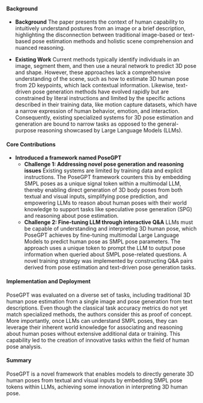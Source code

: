 #### Background
- **Background**
The paper presents the context of human capability to intuitively understand postures from an image or a brief description, highlighting the disconnection between traditional image-based or text-based pose estimation methods and holistic scene comprehension and nuanced reasoning.

- **Existing Work**
Current methods typically identify individuals in an image, segment them, and then use a neural network to predict 3D pose and shape. However, these approaches lack a comprehensive understanding of the scene, such as how to estimate 3D human pose from 2D keypoints, which lack contextual information. Likewise, text-driven pose generation methods have evolved rapidly but are constrained by literal instructions and limited by the specific actions described in their training data, like motion capture datasets, which have a narrow expression of human behavior, emotion, and interaction. Consequently, existing specialized systems for 3D pose estimation and generation are bound to narrow tasks as opposed to the general-purpose reasoning showcased by Large Language Models (LLMs).

#### Core Contributions
  - **Introduced a framework named PoseGPT**
    - **Challenge 1: Addressing novel pose generation and reasoning issues**
      Existing systems are limited by training data and explicit instructions. The PoseGPT framework counters this by embedding SMPL poses as a unique signal token within a multimodal LLM, thereby enabling direct generation of 3D body poses from both textual and visual inputs, simplifying pose prediction, and empowering LLMs to reason about human poses with their world knowledge to support tasks like speculative pose generation (SPG) and reasoning about pose estimation.
    - **Challenge 2: Fine-tuning LLM through interactive Q&A**
      LLMs must be capable of understanding and interpreting 3D human pose, which PoseGPT achieves by fine-tuning multimodal Large Language Models to predict human pose as SMPL pose parameters. The approach uses a unique <POSE> token to prompt the LLM to output pose information when queried about SMPL pose-related questions. A novel training strategy was implemented by constructing Q&A pairs derived from pose estimation and text-driven pose generation tasks.

#### Implementation and Deployment
PoseGPT was evaluated on a diverse set of tasks, including traditional 3D human pose estimation from a single image and pose generation from text descriptions. Even though the classical task accuracy metrics do not yet match specialized methods, the authors consider this as proof of concept. More importantly, once LLMs can understand SMPL poses, they can leverage their inherent world knowledge for associating and reasoning about human poses without extensive additional data or training. This capability led to the creation of innovative tasks within the field of human pose analysis.

#### Summary
PoseGPT is a novel framework that enables models to directly generate 3D human poses from textual and visual inputs by embedding SMPL pose tokens within LLMs, achieving some innovation in interpreting 3D human pose.